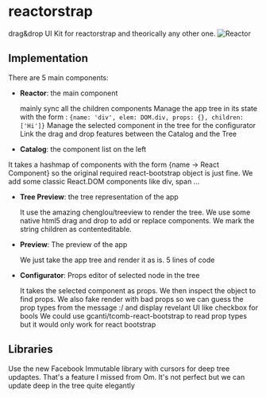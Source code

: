 reactorstrap
============

drag&amp;drop UI Kit for reactorstrap and theorically any other one.
![Reactor](http://i58.tinypic.com/23u4s9g.png)


## Implementation
There are 5 main components:

- **Reactor**: the main component

  mainly sync all the children components
  Manage the app tree in its state with the form :
`
{name: 'div', elem: DOM.div, props: {}, children: ['Hi']}
`
  Manage the selected component in the tree for the configurator
  Link the drag and drop features between the Catalog and the Tree


- **Catalog**: the component list on the left

 It takes a hashmap of components with the form {name -> React Component} so the original required react-bootstrap object is just fine. We add some classic React.DOM components like div, span ...


- **Tree Preview**: the tree representation of the app

  It use the amazing chenglou/treeview to render the tree.
  We use some native html5 drag and drop to add or replace components.
  We mark the string children as contenteditable.


- **Preview**: The preview of the app

  We just take the app tree and render it as is.
  5 lines of code


- **Configurator**: Props editor of selected node in the tree

  It takes the selected component as props.
  We then inspect the object to find props.
  We also fake render with bad props so we can guess the prop types from the message :/ and display revelant UI like checkbox for bools
  We could use gcanti/tcomb-react-bootstrap to read prop types but it would only work for react bootstrap

## Libraries
Use the new Facebook Immutable library with cursors for deep tree updaptes.
That's a feature I missed from Om. It's not perfect but we can update deep in the tree quite elegantly
